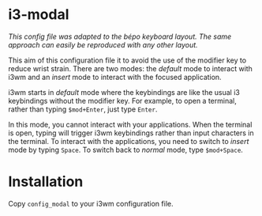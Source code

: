 # i3-modal

*This config file was adapted to the bépo keyboard layout. The same approach can easily be reproduced with any other layout.*

This aim of this configuration file it to avoid the use of the modifier key to reduce wrist strain. There are two modes: the *default* mode to interact with i3wm and an *insert* mode to interact with the focused application.

i3wm starts in *default* mode where the keybindings are like the usual i3 keybindings without the modifier key. For example, to open a terminal, rather than typing `$mod+Enter`, just type `Enter`. 

In this mode, you cannot interact with your applications. When the terminal is open, typing will trigger i3wm keybindings rather than input characters in the terminal. To interact with the applications, you need to switch to *insert* mode by typing `Space`. To switch back to *normal* mode, type `$mod+Space`.

# Installation

Copy `config_modal` to your i3wm configuration file.
